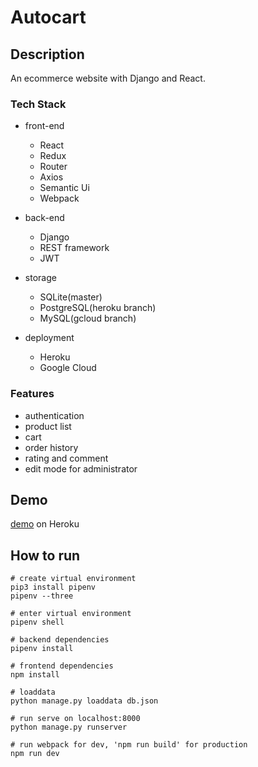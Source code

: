 # Autocart


## Description

An ecommerce website with Django and React. 

### Tech Stack

- front-end
	- React
	- Redux
	- Router
	- Axios
	- Semantic Ui	
	- Webpack

- back-end
	- Django
	- REST framework
	- JWT
	
- storage
	- SQLite(master)
	- PostgreSQL(heroku branch)
	- MySQL(gcloud branch)

- deployment
	- Heroku
	- Google Cloud

### Features

- authentication
- product list
- cart
- order history
- rating and comment
- edit mode for administrator 


## Demo

[demo](https://auto-cart.herokuapp.com/) on Heroku

## How to run

```
# create virtual environment
pip3 install pipenv
pipenv --three

# enter virtual environment
pipenv shell

# backend dependencies
pipenv install

# frontend dependencies 
npm install

# loaddata
python manage.py loaddata db.json

# run serve on localhost:8000
python manage.py runserver

# run webpack for dev, 'npm run build' for production
npm run dev
```

## 
